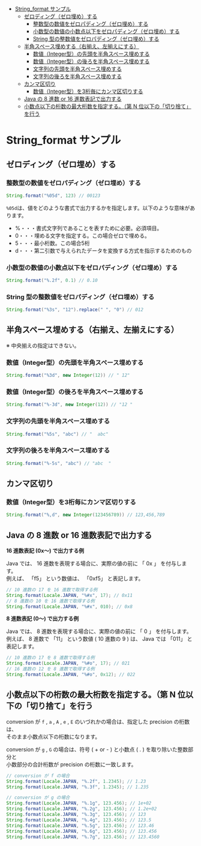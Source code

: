 <!-- TOC START min:1 max:3 link:true asterisk:false update:true -->
- [String_format サンプル](#string_format-サンプル)
  - [ゼロディング（ゼロ埋め）する](#ゼロディングゼロ埋めする)
    - [整数型の数値をゼロパディング（ゼロ埋め）する](#整数型の数値をゼロパディングゼロ埋めする)
    - [小数型の数値の小数点以下をゼロパディング（ゼロ埋め）する](#小数型の数値の小数点以下をゼロパディングゼロ埋めする)
    - [String 型の整数値をゼロパディング（ゼロ埋め）する](#string-型の整数値をゼロパディングゼロ埋めする)
  - [半角スペース埋めする（右揃え、左揃えにする）](#半角スペース埋めする右揃え左揃えにする)
    - [数値（Integer型）の先頭を半角スペース埋めする](#数値integer型の先頭を半角スペース埋めする)
    - [数値（Integer型）の後ろを半角スペース埋めする](#数値integer型の後ろを半角スペース埋めする)
    - [文字列の先頭を半角スペース埋めする](#文字列の先頭を半角スペース埋めする)
    - [文字列の後ろを半角スペース埋めする](#文字列の後ろを半角スペース埋めする)
  - [カンマ区切り](#カンマ区切り)
    - [数値（Integer型）を3桁毎にカンマ区切りする](#数値integer型を3桁毎にカンマ区切りする)
  - [Java の 8 進数 or 16 進数表記で出力する](#java-の-8-進数-or-16-進数表記で出力する)
  - [小数点以下の桁数の最大桁数を指定する。（第 N 位以下の「切り捨て」を行う](#小数点以下の桁数の最大桁数を指定する第-n-位以下の切り捨てを行う)
<!-- TOC END -->


# String_format サンプル

## ゼロディング（ゼロ埋め）する

### 整数型の数値をゼロパディング（ゼロ埋め）する

```java
String.format("%05d", 123) // 00123
```

`%05d`は、値をどのような書式で出力するかを指定します。以下のような意味があります。

- %・・・書式文字列であることを表すために必要。必須項目。
- 0・・・埋める文字を指定する。この場合ゼロで埋める。
- 5・・・最小桁数。この場合5桁
- d・・・第二引数で与えられたデータを変換する方式を指示するためのもの


### 小数型の数値の小数点以下をゼロパディング（ゼロ埋め）する

```java
String.format("%.2f", 0.1) // 0.10
```


### String 型の整数値をゼロパディング（ゼロ埋め）する

```java
String.format("%3s", "12").replace(" ", "0") // 012
```


## 半角スペース埋めする（右揃え、左揃えにする）

※ 中央揃えの指定はできない。


### 数値（Integer型）の先頭を半角スペース埋めする

```java
String.format("%3d", new Integer(12)) // " 12"
```


### 数値（Integer型）の後ろを半角スペース埋めする

```java
String.format("%-3d", new Integer(12)) // "12 "
```


### 文字列の先頭を半角スペース埋めする

```java
String.format("%5s", "abc") // "  abc"
```


### 文字列の後ろを半角スペース埋めする

```java
String.format("%-5s", "abc") // "abc  "
```


## カンマ区切り

### 数値（Integer型）を3桁毎にカンマ区切りする

```java
String.format("%,d", new Integer(123456789)) // 123,456,789
```


## Java の 8 進数 or 16 進数表記で出力する

**16 進数表記 (0x～) で出力する例**

Java では、 16 進数を表現する場合に、実際の値の前に 「 0x 」 を付与します。  
例えば、 「f5」 という数値は、 「0xf5」 と表記します。

```Java
// 10 進数の 17 を 16 進数で取得する例
String.format(Locale.JAPAN, "%#x", 17); // 0x11
// 8 進数の 10 を 16 進数で取得する例
String.format(Locale.JAPAN, "%#x", 010); // 0x8
```


**8 進数表記 (0～) で出力する例**

Java では、 8 進数を表現する場合に、実際の値の前に 「 0 」 を付与します。  
例えば、 8 進数で 「11」 という数値 ( 10 進数の 9 ) は、 Java では 「011」 と表記します。

```Java
// 10 進数の 17 を 8 進数で取得する例
String.format(Locale.JAPAN, "%#o", 17); // 021
// 16 進数の 12 を 8 進数で取得する例
String.format(Locale.JAPAN, "%#o", 0x12); // 022
```


## 小数点以下の桁数の最大桁数を指定する。（第 N 位以下の「切り捨て」を行う

conversion が `f` , `a` , `A` , `e` , `E` のいづれかの場合は、指定した precision の桁数は、  
そのまま小数点以下の桁数になります。

conversion が `g` , `G` の場合は、符号 ( + or - ) と小数点 ( . ) を取り除いた整数部分と  
小数部分の合計桁数が precision の桁数に一致します。


```Java
// conversion が f の場合
String.format(Locale.JAPAN, "%.2f", 1.2345); // 1.23
String.format(Locale.JAPAN, "%.3f", 1.2345); // 1.235

// conversion が g の場合
String.format(Locale.JAPAN, "%.1g", 123.456); // 1e+02
String.format(Locale.JAPAN, "%.2g", 123.456); // 1.2e+02
String.format(Locale.JAPAN, "%.3g", 123.456); // 123
String.format(Locale.JAPAN, "%.4g", 123.456); // 123.5
String.format(Locale.JAPAN, "%.5g", 123.456); // 123.46
String.format(Locale.JAPAN, "%.6g", 123.456); // 123.456
String.format(Locale.JAPAN, "%.7g", 123.456); // 123.4560
```
